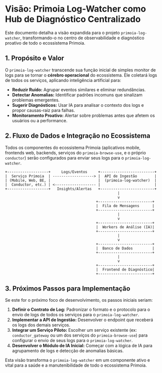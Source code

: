 # Visão: Primoia Log-Watcher como Hub de Diagnóstico Centralizado

Este documento detalha a visão expandida para o projeto `primoia-log-watcher`, transformando-o no centro de observabilidade e diagnóstico proativo de todo o ecossistema Primoia.

## 1. Propósito e Valor

O `primoia-log-watcher` transcende sua função inicial de simples monitor de logs para se tornar o **cérebro operacional** do ecossistema. Ele coletará logs de todos os serviços, aplicando inteligência artificial para:

*   **Reduzir Ruído:** Agrupar eventos similares e eliminar redundâncias.
*   **Detectar Anomalias:** Identificar padrões incomuns que sinalizam problemas emergentes.
*   **Sugerir Diagnósticos:** Usar IA para analisar o contexto dos logs e propor causas-raiz para falhas.
*   **Monitoramento Proativo:** Alertar sobre problemas antes que afetem os usuários ou a performance.

## 2. Fluxo de Dados e Integração no Ecossistema

Todos os componentes do ecossistema Primoia (aplicativos mobile, frontends web, backends, serviços do `primoia-browse-use`, e o próprio `conductor`) serão configurados para enviar seus logs para o `primoia-log-watcher`.

```
+-------------------+     Logs/Eventos     +-------------------------+
|  Serviço Primoia  | -------------------> |  API de Ingestão        |
| (Mobile, Web, BE, |                      |  (primoia-log-watcher)  |
|  Conductor, etc.) | <------------------- |                         |
+-------------------+   Insights/Alertas   +-------------------------+
                                                    |
                                                    v
                                          +-------------------------+
                                          |  Fila de Mensagens      |
                                          +-------------------------+
                                                    |
                                                    v
                                          +-------------------------+
                                          |  Workers de Análise (IA)|
                                          +-------------------------+
                                                    |
                                                    v
                                          +-------------------------+
                                          |  Banco de Dados         |
                                          +-------------------------+
                                                    |
                                                    v
                                          +-------------------------+
                                          |  Frontend de Diagnóstico|
                                          +-------------------------+
```

## 3. Próximos Passos para Implementação

Se este for o próximo foco de desenvolvimento, os passos iniciais seriam:

1.  **Definir o Contrato de Log:** Padronizar o formato e o protocolo para o envio de logs de todos os serviços para o `primoia-log-watcher`.
2.  **Implementar a API de Ingestão:** Desenvolver o endpoint que receberá os logs dos demais serviços.
3.  **Integrar um Serviço Piloto:** Escolher um serviço existente (ex: `conductor_gateway` ou um dos serviços do `primoia-browse-use`) para configurar o envio de seus logs para o `primoia-log-watcher`.
4.  **Desenvolver o Módulo de IA Inicial:** Começar com a lógica de IA para agrupamento de logs e detecção de anomalias básicas.

Esta visão transforma o `primoia-log-watcher` em um componente ativo e vital para a saúde e a manutenibilidade de todo o ecossistema Primoia.
